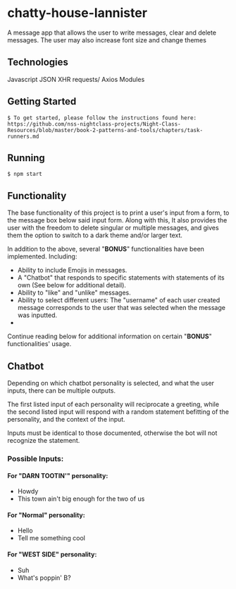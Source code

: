 # chatty-house-lannister

A message app that allows the user to write messages, clear and delete messages. The user may also increase font size and change themes

## Technologies
Javascript 
JSON 
XHR requests/ Axios
Modules

## Getting Started
```
$ To get started, please follow the instructions found here: https://github.com/nss-nightclass-projects/Night-Class-Resources/blob/master/book-2-patterns-and-tools/chapters/task-runners.md

```

## Running
```
$ npm start
```

## Functionality

The base functionality of this project is to print a user's input from a form, to the message box below said input form. Along with this, It also provides the user with the freedom to delete singular or multiple messages, and gives them the option to switch to a dark theme and/or larger text.

In addition to the above, several "**BONUS**" functionalities have been implemented. Including:

* Ability to include Emojis in messages.
* A "Chatbot" that responds to specific statements with statements of its own (See below for additional detail).
* Ability to "like" and "unlike" messages.
* Ability to select different users: The "username" of each user created message corresponds to the user that was selected when the message was inputted.
* 


Continue reading below for additional information on certain "**BONUS**" functionalities' usage.

## Chatbot
Depending on which chatbot personality is selected, and what the user inputs, there can be multiple outputs. 

The first listed input of each personality will reciprocate a greeting, while the second listed input will respond with a random statement befitting of the personality, and the context of the input. 

Inputs must be identical to those documented, otherwise the bot will not recognize the statement.
### Possible Inputs:
#### For "DARN TOOTIN'" personality:
* Howdy
* This town ain't big enough for the two of us

#### For "Normal" personality:
* Hello
* Tell me something cool

#### For "WEST SIDE" personality:
* Suh
* What's poppin' B?
